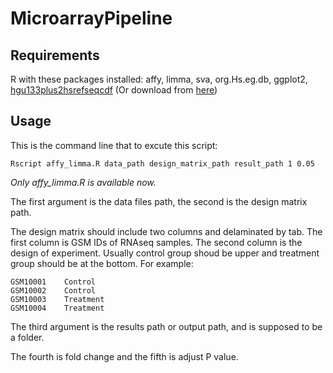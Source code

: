 # MicroarrayPipeline

## Requirements
R with these packages installed: affy, limma, sva, org.Hs.eg.db, ggplot2, [hgu133plus2hsrefseqcdf](http://mbni.org/customcdf/22.0.0/refseq.download/hgu133plus2hsrefseqcdf_22.0.0.tar.gz) (Or download from [here](http://brainarray.mbni.med.umich.edu/Brainarray/Database/CustomCDF/22.0.0/refseq.asp))

## Usage
This is the command line that to excute this script:
```
Rscript affy_limma.R data_path design_matrix_path result_path 1 0.05
```
*Only affy_limma.R is available now.*  

The first argument is the data files path, the second is the design matrix path.  

The design matrix should include two columns and delaminated by tab. The first column is GSM IDs of RNAseq samples. The second column is the design of experiment. Usually control group shoud be upper and treatment group should be at the bottom. For example:
```
GSM10001	Control
GSM10002	Control
GSM10003	Treatment
GSM10004	Treatment
```
The third argument is the results path or output path, and is supposed to be a folder.  

The fourth is fold change and the fifth is adjust P value.
